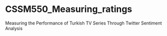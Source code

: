 # CSSM550_Measuring_ratings
Measuring the Performance of Turkish TV Series Through Twitter Sentiment Analysis
